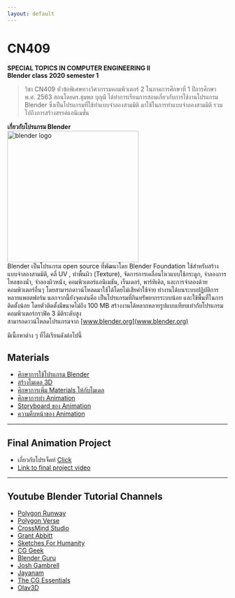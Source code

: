 ```yaml
---
layout: default
---
```


# CN409
**SPECIAL TOPICS IN COMPUTER ENGINEERING II**<br />
**Blender class 2020 semester 1**
> วิชา CN409 หัวข้อพิเศษทางวิศวกรรมคอมพิวเตอร์ 2 ในภาคการศึกษาที่ 1 ปีการศึกษา พ.ศ. 2563 สอนโดยดร.ชุมพล บุญมี ได้ทำการเรียนการสอนเกี่ยวกับการใช้งานโปรแกรม Blender ซึ่งเป็นโปรแกรมที่ใช้ทำแบบจำลองสามมิติ มาใช้ในการทำแบบจำลองสามมิติ รวมไปถึงการสร้างสรรค์แอนิเมชั่น <br>

**เกี่ยวกับโปรแกรม Blender** <br>
<img src="https://download.blender.org/branding/blender_logo.png" alt="blender logo" width="300"><br>
Blender เป็นโปรแกรม open source ที่พัฒนาโดย Blender Foundation ใช้สำหรับสร้างแบบจำลองสามมิติ, คลี่ UV , ทำพื้นผิว (Texture), จัดการการเคลื่อนไหวแบบใช้กระดูก, จำลองการไหลของน้ำ, จำลองผิวหนัง, คอมพิวเตอร์แอนิเมชัน, เร็นเดอร์, พาร์ทิเคิล, และการจำลองด้วยคอมพิวเตอร์อื่นๆ โดยสามารถดาวน์โหลดมาใช้ได้โดยไม่เสียค่าใช้จ่าย ทำงานได้บนระบบปฏิบัติการหลายแพลตฟอร์ม นอกจากนี้ยังจุดเด่นคือ เป็นโปรแกรมที่กินทรัพยากรระบบน้อย และใช้พื้นที่ในการติดตั้งน้อย โดยตัวติดตั้งมีขนาดไม่ถึง 100 MB สร้างงานได้หลากหลายรูปแบบเทียบเท่ากับโปรแกรมคอมพิวเตอร์กราฟิค 3 มิติระดับสูง <br>
สามารถดาวน์โหลดโปรแกรมจาก [www.blender.org](www.blender.org)

มีเนื้อหาต่าง ๆ ที่ได้เรียนดังต่อไปนี้


## Materials
- [ศึกษาการใช้โปรแกรม Blender](https://youtu.be/m69ty9QbmUw)
- [สร้างโมเดล 3D](https://youtu.be/qrVhFbt14v8)
- [ศึกษาการเพิ่ม Materials ให้กับโมเดล](https://youtu.be/aa38QU6HIgA)
- [ศึกษาการทำ Animation](https://youtu.be/fs6qk7Tyd40)
- [Storyboard ของ Animation](https://youtu.be/5IhQktrbuDw)
- [ความคืบหน้าของ Animation](https://youtu.be/A8aFeeWZUlw)

***
## Final Animation Project
- เกี่ยวกับโปรเจ็คท์ [Click](https://keirace.github.io/cn409/project.html) <br>
- [Link to final project video](https://youtu.be/cnGj4jT0lS8)

***
## Youtube Blender Tutorial Channels
- [Polygon Runway](https://www.youtube.com/c/PolygonRunway/videos)
- [Polygon Verse](https://www.youtube.com/c/PolygonVerse/videos)
- [CrossMind Studio](https://www.youtube.com/c/SketchesForHumanity/videos)
- [Grant Abbitt](https://www.youtube.com/c/GrantAbbitt/videos)
- [Sketches For Humanity](https://www.youtube.com/c/SketchesForHumanity/videos)
- [CG Geek](https://www.youtube.com/c/CGGeek/videos)
- [Blender Guru](https://www.youtube.com/user/AndrewPPrice/videos)
- [Josh Gambrell](https://www.youtube.com/c/JoshGambrell/videos)
- [Jayanam](https://www.youtube.com/c/JayAnAm/videos)
- [The CG Essentials](https://www.youtube.com/c/TheCGEssentials/videos)
- [Olav3D](https://www.youtube.com/c/Olav3D/videos)


